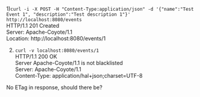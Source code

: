 1)`curl -i -X POST -H "Content-Type:application/json" -d '{"name":"Test Event 1", "description":"Test description 1"}' http://localhost:8080/events`   
HTTP/1.1 201 Created   
Server: Apache-Coyote/1.1   
Location: http://localhost:8080/events/1   

2) `curl -v localhost:8080/events/1`   
HTTP/1.1 200 OK   
Server Apache-Coyote/1.1 is not blacklisted   
Server: Apache-Coyote/1.1   
Content-Type: application/hal+json;charset=UTF-8   

No ETag in response, should there be?


